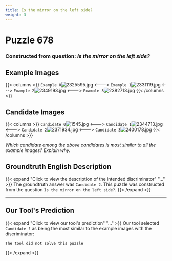 ```yaml
---
title: Is the mirror on the left side?
weight: 3
---
```


# Puzzle 678
### Constructed from question: _Is the mirror on the left side?_


## Example Images
{{< columns >}}
`Example 0`![2325595.jpg](/gqa_images/2325595.jpg)
<--->
`Example 1`![2331119.jpg](/gqa_images/2331119.jpg)
<--->
`Example 2`![2349193.jpg](/gqa_images/2349193.jpg)
<--->
`Example 3`![2382713.jpg](/gqa_images/2382713.jpg)
{{< /columns >}}

## Candidate Images
{{< columns >}}
`Candidate 0`![1545.jpg](/gqa_images/1545.jpg)
<--->
`Candidate 1`![2344713.jpg](/gqa_images/2344713.jpg)
<--->
`Candidate 2`![2371934.jpg](/gqa_images/2371934.jpg)
<--->
`Candidate 3`![2400178.jpg](/gqa_images/2400178.jpg)
{{< /columns >}}

*Which candidate among the above candidates is most similar to all the example images? Explain why.*

## Groundtruth English Description

{{< expand "Click to view the description of the intended discriminator" "..." >}}
The groundtruth answer was `Candidate 2`. This puzzle was constructed from the question `Is the mirror on the left side?`.
{{< /expand >}}

---

## Our Tool's Prediction

{{< expand "Click to view our tool's prediction" "..." >}}
Our tool selected `Candidate ?` as being the most similar to the example images with the discriminator:
```plaintext
The tool did not solve this puzzle
```
{{< /expand >}}
